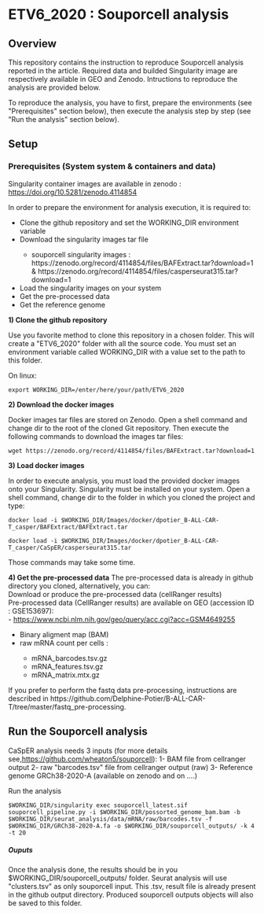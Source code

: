 # ETV6_2020 : Souporcell analysis

## Overview

This repository contains the instruction to reproduce Souporcell analysis reported in the article.
Required data and builded Singularity image are respectively available in GEO and Zenodo. 
Intructions to reproduce the analysis are provided below.

To reproduce the analysis, you have to first, prepare the environments (see "Prerequisites" section below), then execute the analysis step by step (see "Run the analysis" section below).

## Setup

### Prerequisites (System system & containers and data)

Singularity container images are available in zenodo : https://doi.org/10.5281/zenodo.4114854

In order to prepare the environment for analysis execution, it is required to:

<ul>
<li> Clone the github repository and set the WORKING_DIR environment variable</li> 
<li> Download the singularity images tar file</li> 
<ul>
<li> souporcell singularity images : https://zenodo.org/record/4114854/files/BAFExtract.tar?download=1 & https://zenodo.org/record/4114854/files/casperseurat315.tar?download=1</li>
</ul>
<li> Load the singularity images on your system</li>  
<li> Get the pre-processed data
<li> Get the reference genome
</ul>

<b>1) Clone the github repository</b>

Use you favorite method to clone this repository in a chosen folder. This will create a "ETV6_2020" folder with all the source code. You must set an environment variable called WORKING_DIR with a value set to the path to this folder.

On linux:
<pre><code>export WORKING_DIR=/enter/here/your/path/ETV6_2020</pre></code>



<b>2) Download the docker images</b>

Docker images tar files are stored on Zenodo. Open a shell command and change dir to the root of the cloned Git repository. Then execute the following commands to download the images tar files:


<pre><code>wget https://zenodo.org/record/4114854/files/BAFExtract.tar?download=1</pre></code>

<b>3) Load docker images</b>

In order to execute analysis, you must load the provided docker images onto your Singularity. Singularity must be installed on your system. Open a shell command, change dir to the folder in which you cloned the project and type:

<pre><code>docker load -i $WORKING_DIR/Images/docker/dpotier_B-ALL-CAR-T_casper/BAFExtract/BAFExtract.tar</pre></code>
<pre><code>docker load -i $WORKING_DIR/Images/docker/dpotier_B-ALL-CAR-T_casper/CaSpER/casperseurat315.tar</pre></code>

Those commands may take some time. 

<b>4) Get the pre-processed data</b>
The pre-processed data is already in github directory you cloned, alternatively, you can:<br>
Download or produce the pre-processed data (cellRanger results) <br>
Pre-processed data (CellRanger results) are available on GEO (accession ID : GSE153697): <br>
    - https://www.ncbi.nlm.nih.gov/geo/query/acc.cgi?acc=GSM4649255
<ul>
  <li>Binary aligment map (BAM) </li>
	<li>raw mRNA count per cells : </li>
	<ul>
		<li>mRNA_barcodes.tsv.gz</li>
		<li>mRNA_features.tsv.gz</li>
		<li>mRNA_matrix.mtx.gz</li>
	</ul>
</ul>
If you prefer to perform the fastq data pre-processing, instructions are described in https://github.com/Delphine-Potier/B-ALL-CAR-T/tree/master/fastq_pre-processing. <br>

## Run the Souporcell analysis 

CaSpER analysis needs 3 inputs (for more details see,https://github.com/wheaton5/souporcell):
1- BAM file from cellranger output
2- raw "barcodes.tsv" file from cellranger output (raw)
3- Reference genome GRCh38-2020-A (available on zenodo and on ....)

Run the analysis

<pre><code>$WORKING_DIR/singularity exec souporcell_latest.sif souporcell_pipeline.py -i $WORKING_DIR/possorted_genome_bam.bam -b $WORKING_DIR/seurat_analysis/data/mRNA/raw/barcodes.tsv -f $WORKING_DIR/GRCh38-2020-A.fa -o $WORKING_DIR/souporcell_outputs/ -k 4 -t 20</pre></code>


##### Ouputs

Once the analysis done, the results should be in you $WORKING_DIR/souporcell_outputs/ folder. Seurat analysis will use "clusters.tsv" as only souporcell input.
This .tsv, result file is already present in the github output directory. Produced souporcell outputs objects will also be saved to this folder.
